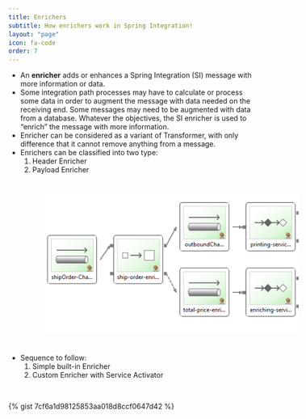 ```yaml
---
title: Enrichers
subtitle: How enrichers work in Spring Integration!
layout: "page"
icon: fa-code
order: 7
---
```


- An **enricher** adds or enhances a Spring Integration (SI) message with more information or data.
- Some integration path processes may have to calculate or process some data in order to augment the message with data needed on the receiving end. Some messages may need to be augmented with data from a database. Whatever the objectives, the SI enricher is used to “enrich” the message with more information.
- Enricher can be considered as a variant of Transformer, with only difference that it cannot remove anything from a message.
- Enrichers can be classified into two type:
	1. Header Enricher
	2. Payload Enricher
	
  	
<br/>
   
<img src="./imgs/Enrichers.PNG" style="display: block; padding: 2% 0% 2% 14%;"/>
   
<br/>
  

- Sequence to follow:
	1. Simple built-in Enricher
	2. Custom Enricher with Service Activator
   
<br/>
	
		
{% gist 7cf6a1d98125853aa018d8ccf0647d42 %}